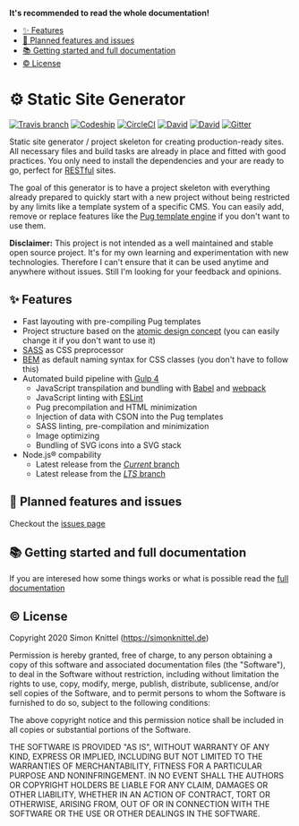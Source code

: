 **It's recommended to read the whole documentation!**

* [✨ Features](#-features)
* [🚧 Planned features and issues](#-planned-features-and-issues)
* [📚 Getting started and full documentation](#-getting-started-and-full-documentation)
* [©️ License](#️-license)


# ⚙️ Static Site Generator
[![Travis branch](https://img.shields.io/travis/simonknittel/static-site-generator/master.svg)](https://travis-ci.com/simonknittel/static-site-generator)
[![Codeship](https://img.shields.io/codeship/bdb96e90-eaed-0138-54e7-36eec419dabc/master.svg)](https://app.codeship.com/projects/bdb96e90-eaed-0138-54e7-36eec419dabc)
[![CircleCI](https://img.shields.io/circleci/project/simonknittel/static-site-generator/master.svg)](https://circleci.com/gh/simonknittel/static-site-generator/tree/master)
[![David](https://img.shields.io/david/simonknittel/static-site-generator.svg?maxAge=2592000)](https://david-dm.org/simonknittel/static-site-generator)
[![David](https://img.shields.io/david/dev/simonknittel/static-site-generator.svg?maxAge=2592000)](https://david-dm.org/simonknittel/static-site-generator?type=dev)
[![Gitter](https://img.shields.io/gitter/room/simonknittel/static-site-generator.svg)](https://gitter.im/simonknittel/static-site-generator)

Static site generator / project skeleton for creating production-ready sites. All necessary files and build tasks are already in place and fitted with good practices. You only need to install the dependencies and your are ready to go, perfect for [RESTful](https://en.wikipedia.org/wiki/Representational_state_transfer) sites.

The goal of this generator is to have a project skeleton with everything already prepared to quickly start with a new project without being restricted by any limits like a template system of a specific CMS. You can easily add, remove or replace features like the [Pug template engine](https://pugjs.org) if you don't want to use them.

**Disclaimer:** This project is not intended as a well maintained and stable open source project. It's for my own learning and experimentation with new technologies. Therefore I can't ensure that it can be used anytime and anywhere without issues. Still I'm looking for your feedback and opinions.


## ✨ Features
* Fast layouting with pre-compiling Pug templates
* Project structure based on the [atomic design concept](http://atomicdesign.bradfrost.com) (you can easily change it if you don't want to use it)
* [SASS](http://sass-lang.com) as CSS preprocessor
* [BEM](http://getbem.com) as default naming syntax for CSS classes (you don't have to follow this)
* Automated build pipeline with [Gulp 4](http://gulpjs.com)
  + JavaScript transpilation and bundling with [Babel](https://babeljs.io) and [webpack](https://webpack.js.org)
  + JavaScript linting with [ESLint](http://eslint.org)
  + Pug precompilation and HTML minimization
  + Injection of data with CSON into the Pug templates
  + SASS linting, pre-compilation and minimization
  + Image optimizing
  + Bundling of SVG icons into a SVG stack
* Node.js&reg; compability
  + Latest release from the [_Current_ branch](https://github.com/nodejs/Release#release-schedule1)
  + Latest release from the [_LTS_ branch](https://github.com/nodejs/Release#release-schedule1)


## 🚧 Planned features and issues
Checkout the [issues page](https://github.com/simonknittel/static-site-generator/issues)


## 📚 Getting started and full documentation
If you are interesed how some things works or what is possible read the [full documentation](./INDEX.md)


## ©️ License
Copyright 2020 Simon Knittel (<https://simonknittel.de>)

Permission is hereby granted, free of charge, to any person obtaining a copy of this software and associated documentation files (the "Software"), to deal in the Software without restriction, including without limitation the rights to use, copy, modify, merge, publish, distribute, sublicense, and/or sell copies of the Software, and to permit persons to whom the Software is furnished to do so, subject to the following conditions:

The above copyright notice and this permission notice shall be included in all copies or substantial portions of the Software.

THE SOFTWARE IS PROVIDED "AS IS", WITHOUT WARRANTY OF ANY KIND, EXPRESS OR IMPLIED, INCLUDING BUT NOT LIMITED TO THE WARRANTIES OF MERCHANTABILITY, FITNESS FOR A PARTICULAR PURPOSE AND NONINFRINGEMENT. IN NO EVENT SHALL THE AUTHORS OR COPYRIGHT HOLDERS BE LIABLE FOR ANY CLAIM, DAMAGES OR OTHER LIABILITY, WHETHER IN AN ACTION OF CONTRACT, TORT OR OTHERWISE, ARISING FROM, OUT OF OR IN CONNECTION WITH THE SOFTWARE OR THE USE OR OTHER DEALINGS IN THE SOFTWARE.
